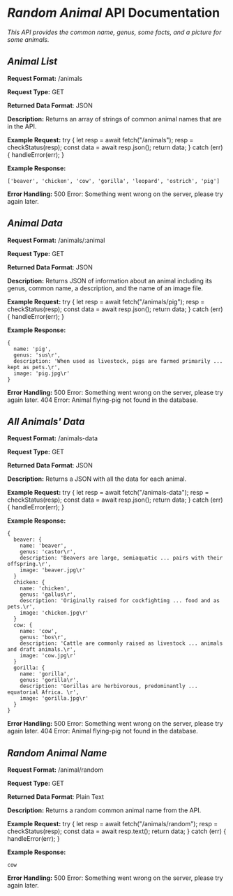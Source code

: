 # *Random Animal* API Documentation
*This API provides the common name, genus, some facts, and a picture for some animals.*

## *Animal List*
**Request Format:** /animals

**Request Type:** GET

**Returned Data Format**: JSON

**Description:** Returns an array of strings of common animal names that are in the API.

**Example Request:** 
try {
  let resp = await fetch("/animals");
  resp = checkStatus(resp);
  const data = await resp.json();
  return data;
} catch (err) {
  handleError(err);
}

**Example Response:**
```
['beaver', 'chicken', 'cow', 'gorilla', 'leopard', 'ostrich', 'pig']
```

**Error Handling:**
500 Error: Something went wrong on the server, please try again later.

## *Animal Data*
**Request Format:** /animals/:animal

**Request Type:** GET

**Returned Data Format**: JSON

**Description:** Returns JSON of information about an animal including its genus, common name, a description, and the name of an image file.

**Example Request:** 
try {
  let resp = await fetch("/animals/pig");
  resp = checkStatus(resp);
  const data = await resp.json();
  return data;
} catch (err) {
  handleError(err);
}

**Example Response:**
```
{
  name: 'pig', 
  genus: 'sus\r', 
  description: 'When used as livestock, pigs are farmed primarily ... kept as pets.\r', 
  image: 'pig.jpg\r'
}
```

**Error Handling:**
500 Error: Something went wrong on the server, please try again later.
404 Error: Animal flying-pig not found in the database.

## *All Animals' Data*
**Request Format:** /animals-data

**Request Type:** GET

**Returned Data Format**: JSON

**Description:** Returns a JSON with all the data for each animal.

**Example Request:** 
try {
  let resp = await fetch("/animals-data");
  resp = checkStatus(resp);
  const data = await resp.json();
  return data;
} catch (err) {
  handleError(err);
}

**Example Response:**
```
{
  beaver: {
    name: 'beaver', 
    genus: 'castor\r', 
    description: 'Beavers are large, semiaquatic ... pairs with their offspring.\r', 
    image: 'beaver.jpg\r'
  }
  chicken: {
    name: 'chicken', 
    genus: 'gallus\r', 
    description: 'Originally raised for cockfighting ... food and as pets.\r', 
    image: 'chicken.jpg\r'
  }
  cow: {
    name: 'cow', 
    genus: 'bos\r', 
    description: 'Cattle are commonly raised as livestock ... animals and draft animals.\r', 
    image: 'cow.jpg\r'
  }
  gorilla: {
    name: 'gorilla', 
    genus: 'gorilla\r', 
    description: 'Gorillas are herbivorous, predominantly ... equatorial Africa. \r', 
    image: 'gorilla.jpg\r'
  }
}
```

**Error Handling:**
500 Error: Something went wrong on the server, please try again later.
404 Error: Animal flying-pig not found in the database.

## *Random Animal Name*
**Request Format:** /animal/random

**Request Type:** GET

**Returned Data Format**: Plain Text

**Description:** Returns a random common animal name from the API.

**Example Request:** 
try {
  let resp = await fetch("/animals/random");
  resp = checkStatus(resp);
  const data = await resp.text();
  return data;
} catch (err) {
  handleError(err);
}

**Example Response:**
```
cow
```

**Error Handling:**
500 Error: Something went wrong on the server, please try again later.

